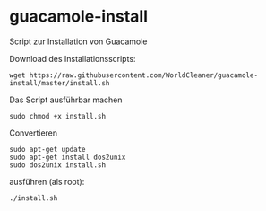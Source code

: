 # guacamole-install
Script zur Installation von Guacamole

Download des Installationsscripts:
~~~
wget https://raw.githubusercontent.com/WorldCleaner/guacamole-install/master/install.sh
~~~

Das Script ausführbar machen
~~~
sudo chmod +x install.sh
~~~
Convertieren

~~~
sudo apt-get update  
sudo apt-get install dos2unix  
sudo dos2unix install.sh  
~~~

ausführen (als root):
~~~
./install.sh
~~~
